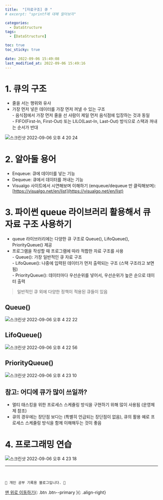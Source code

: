```yaml
---
title:  "[자료구조] 큐 "
# excerpt: "sprintf에 대해 알아보자"

categories:
  - DataStructure
tags:
  - [DataStructure]

toc: true
toc_sticky: true
 
date: 2022-09-06 15:49:08
last_modified_at: 2022-09-06 15:49:16
---
```


# 1. 큐의 구조
- 줄을 서는 행위와 유사
- 가장 먼저 넣은 데이터를 가장 먼저 꺼낼 수 있는 구조<br>- 음식점에서 가장 먼저 줄을 선 사람이 제일 먼저 음식점에 입장하는 것과 동일<br>- FIFO(First-In, First-Out) 또는 LILO(Last-In, Last-Out) 방식으로 스택과 꺼내는 순서가 반대

![스크린샷 2022-09-06 오후 4 20 24](https://user-images.githubusercontent.com/59405576/188571708-e5bc758b-a45b-416e-b0d6-b735e2eed97d.png)

# 2. 알아둘 용어
- Enqueue: 큐에 데이터를 넣는 기능
- Dequeue: 큐에서 데이터를 꺼내는 기능
- Visualgo 사이트에서 시연해보며 이해하기 (enqueue/dequeue 만 클릭해보며): [https://visualgo.net/en/list](https://visualgo.net/en/list)

# 3. 파이썬 queue 라이브러리 활용해서 큐 자료 구조 사용하기
- queue 라이브러리에는 다양한 큐 구조로 Queue(), LifoQueue(), PriorityQueue() 제공
- 프로그램을 작성할 때 프로그램에 따라 적합한 자료 구조를 사용<br>- Queue(): 가장 일반적인 큐 자료 구조<br>- LifoQueue(): 나중에 입력된 데이터가 먼저 출력되는 구조 (스택 구조라고 보면 됨)<br>- PriorityQueue(): 데이터마다 우선순위를 넣어서, 우선순위가 높은 순으로 데이터 출력

> 일반적인 큐 외에 다양한 정책이 적용된 큐들이 있음

## Queue()
![스크린샷 2022-09-06 오후 4 22 22](https://user-images.githubusercontent.com/59405576/188572100-453915cb-404b-48bd-978d-ccbfed9e96fc.png)

## LifoQueue()
![스크린샷 2022-09-06 오후 4 22 56](https://user-images.githubusercontent.com/59405576/188572193-52203ec2-bfc9-4c65-ab43-35d2adb43821.png)

## PriorityQueue()
![스크린샷 2022-09-06 오후 4 23 10](https://user-images.githubusercontent.com/59405576/188572252-bcda660c-3b18-4f15-b213-08abd36c67ce.png)

## 참고: 어디에 큐가 많이 쓰일까?
- 멀티 태스킹을 위한 프로세스 스케쥴링 방식을 구현하기 위해 많이 사용됨 (운영체제 참조)
- 큐의 경우에는 장단점 보다는 (특별히 언급되는 장단점이 없음), 큐의 활용 예로 프로세스 스케쥴링 방식을 함께 이해해두는 것이 좋음

# 4. 프로그래밍 연습
![스크린샷 2022-09-06 오후 4 23 18](https://user-images.githubusercontent.com/59405576/188572277-606761db-cf80-4817-b27e-639c33cc12ab.png)






***
<br>


    💛 개인 공부 기록용 블로그입니다. 👻

[맨 위로 이동하기](#){: .btn .btn--primary }{: .align-right}
